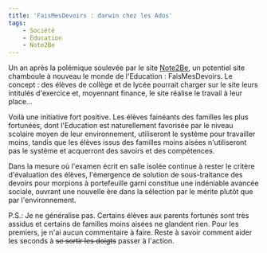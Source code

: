 ```yaml
---
title: 'FaisMesDevoirs : darwin chez les Ados'
tags:
    - Société
    - Éducation
    - Note2Be
---
```


Un an après la polémique soulevée par le site
[Note2Be](http://www.note2be.com/), un potentiel site chamboule à nouveau le
monde de l'Education : FaisMesDevoirs. Le concept : des élèves de collège et de
lycée pourrait charger sur le site leurs intitulés d'exercice et, moyennant
finance, le site réalise le travail à leur place…

<!-- more -->

Voilà une initiative fort positive. Les élèves fainéants des familles les plus
fortunées, dont l'Education est naturellement favorisée par le niveau scolaire
moyen de leur environnement, utiliseront le système pour travailler moins,
tandis que les élèves issus des familles moins aisées n'utiliseront pas le
système et acquerront des savoirs et des compétences.

Dans la mesure où l'examen écrit en salle isolée continue à rester le critère
d'évaluation des élèves, l'émergence de solution de sous-traitance des devoirs
pour morpions à portefeuille garni constitue une indéniable avancée sociale,
ouvrant une nouvelle ère dans la sélection par le mérite plutôt que par
l'environnement.

P.S.: Je ne généralise pas. Certains élèves aux parents fortunés sont très
assidus et certains de familles moins aisées ne glandent rien. Pour les
premiers, je n'ai aucun commentaire à faire. Reste à savoir comment aider les
seconds à <strike>se sortir les doigts</strike> passer à l'action.
